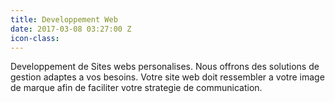 ```yaml
---
title: Developpement Web
date: 2017-03-08 03:27:00 Z
icon-class: 
---
```


Developpement de Sites webs personalises. Nous offrons des solutions de gestion adaptes a vos besoins. Votre site web doit ressembler a votre image de marque afin de faciliter votre strategie de communication.